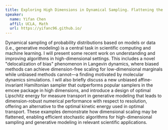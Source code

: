 ```yaml
---
title: Exploring High Dimensions in Dynamical Sampling. Flattening the Scaling Curve
speaker:
  name: Yifan Chen
  affil: UCLA, Math
  url: https://yifanc96.github.io/
---
```


Dynamical sampling of probability distributions based on models or data (i.e., generative modeling) is a central task in scientific computing and machine learning. I will present some recent work on understanding and improving algorithms in high-dimensional settings. This includes a novel "delocalization of bias" phenomenon in Langevin dynamics, where biased methods can achieve dimension-free scaling for low-dimensional marginals while unbiased methods cannot—a finding motivated by molecular dynamics simulations. I will also briefly discuss a new unbiased affine-invariant Hamiltonian sampler that outperforms popular samplers in the emcee package in high dimensions, and introduce a design of optimal Lipschitz energy for measure transport in generative modeling that leads to dimension-robust numerical performance with respect to resolution, offering an alternative to the optimal kinetic energy used in optimal transport. These examples demonstrate how dimensional scaling may be flattened, enabling efficient stochastic algorithms for high-dimensional sampling and generative modeling in relevant scientific applications.
